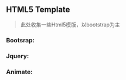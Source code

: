 ## HTML5 Template

> 此处收集一些Html5模版，以bootstrap为主




### Bootsrap:

<link rel="stylesheet" href="https://cdn.bootcss.com/bootstrap/4.0.0/css/bootstrap.min.css" >
    
 <link rel="stylesheet" href="https://cdnjs.cloudflare.com/ajax/libs/twitter-bootstrap/4.1.3/css/bootstrap.min.css" />   

<script src="https://cdnjs.cloudflare.com/ajax/libs/twitter-bootstrap/4.1.3/js/bootstrap.bundle.min.js"></script>

<script src="https://cdnjs.cloudflare.com/ajax/libs/twitter-bootstrap/4.1.3/js/bootstrap.min.js"></script>

### Jquery:

<script src=" https://cdnjs.cloudflare.com/ajax/libs/jquery/2.1.0/jquery.min.js"> </script>
<script src=" https://cdnjs.cloudflare.com/ajax/libs/vue/2.3.0/vue.js"></script>


### Animate:

<link rel="stylesheet" href="https://cdnjs.cloudflare.com/ajax/libs/animate.css/3.7.0/animate.min.css" />




<script src=" https://cdnjs.cloudflare.com/ajax/libs/tether/1.4.4/js/tether.min.js"></script>

<script src=" https://cdnjs.cloudflare.com/ajax/libs/jquery/2.1.0/jquery.min.js"> </script>

<script src=" https://cdnjs.cloudflare.com/ajax/libs/twitter-bootstrap/4.1.3/js/bootstrap.min.js"></script>

<script src=" https://cdnjs.cloudflare.com/ajax/libs/smooth-scroll/14.2.1/smooth-scroll.min.js"></script>

<script src=" https://cdnjs.cloudflare.com/ajax/libs/script.js/2.5.8/script.min.js"></script>

<!--<script src="./css/script.min.js"></script>-->

<script src=" https://cdnjs.cloudflare.com/ajax/libs/jquery.touchswipe/1.6.18/jquery.touchSwipe.min.js"></script>
<script src="https://cdnjs.cloudflare.com/ajax/libs/jQuery-viewport-checker/1.8.8/jquery.viewportchecker.min.js"></script>

<script src="https://cdnjs.cloudflare.com/ajax/libs/jarallax/1.10.3/jarallax.min.js"></script>
<!--<script src="./css/jarallax.js"></script>-->
<script src="./js/script.js"> </script>

